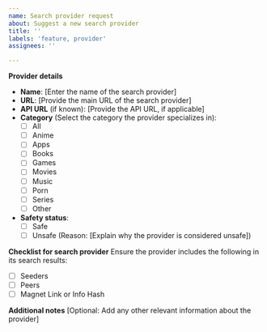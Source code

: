 ```yaml
---
name: Search provider request
about: Suggest a new search provider
title: ''
labels: 'feature, provider'
assignees: ''

---
```


**Provider details**
- **Name**: [Enter the name of the search provider]
- **URL**: [Provide the main URL of the search provider]
- **API URL** (if known): [Provide the API URL, if applicable]
- **Category** (Select the category the provider specializes in):
  - [ ] All
  - [ ] Anime
  - [ ] Apps
  - [ ] Books
  - [ ] Games
  - [ ] Movies
  - [ ] Music
  - [ ] Porn
  - [ ] Series
  - [ ] Other
- **Safety status**:
  - [ ] Safe
  - [ ] Unsafe (Reason: [Explain why the provider is considered unsafe])

**Checklist for search provider**
Ensure the provider includes the following in its search results:
- [ ] Seeders
- [ ] Peers
- [ ] Magnet Link or Info Hash

**Additional notes**
[Optional: Add any other relevant information about the provider]
